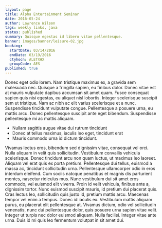 ```yaml
---
layout: page
title: Alpha Entertainment Seminar
date: 2016-05-24
author: Lawrence Wilson
tags: weekly links, java
status: published
summary: Quisque egestas id libero vitae pellentesque.
banner: images/banner/leisure-02.jpg
booking:
  startDate: 03/14/2016
  endDate: 03/19/2016
  ctyhocn: ALETXHX
  groupCode: AES
published: true
---
```

Donec eget odio lorem. Nam tristique maximus ex, a gravida sem malesuada nec. Quisque a fringilla sapien, eu finibus dolor. Donec vitae est at mauris vulputate dapibus accumsan sit amet quam. Fusce consequat sapien quis nisi egestas, eu aliquet nisl lobortis. Integer scelerisque suscipit sem ut tristique. Nam ac nibh ac elit varius scelerisque et a nunc. Suspendisse tincidunt vulputate congue. Pellentesque a posuere urna, eu mattis arcu. Donec pellentesque suscipit ante eget bibendum. Suspendisse pellentesque mi ac mattis aliquam.

* Nullam sagittis augue vitae dui rutrum tincidunt
* Donec at tellus maximus, iaculis leo eget, tincidunt erat
* Mauris commodo urna id dictum tincidunt.

Vivamus lectus eros, bibendum sed dignissim vitae, consequat vel orci. Nulla aliquam in velit quis sollicitudin. Vestibulum convallis vehicula scelerisque. Donec tincidunt arcu non quam luctus, ut maximus leo laoreet. Aliquam vel erat quis ex porta pretium. Pellentesque dui tellus, euismod a massa ac, tincidunt sollicitudin urna. Pellentesque ullamcorper odio in eros interdum eleifend.
Cum sociis natoque penatibus et magnis dis parturient montes, nascetur ridiculus mus. Nunc vestibulum dui sit amet eros commodo, vel euismod elit viverra. Proin id velit vehicula, finibus ante a, dignissim tortor. Nunc euismod suscipit mauris, id pretium dui placerat quis. Cras lectus leo, sollicitudin quis justo id, pretium mattis arcu. Maecenas tempor vel enim a tempus. Donec id iaculis ex. Vestibulum mattis aliquam purus, eu placerat elit pellentesque at. Vivamus dictum, odio vel sollicitudin venenatis, nunc dui pellentesque dolor, quis posuere urna sapien vitae velit. Integer ut turpis nec dolor euismod aliquam. Nulla facilisi. Integer vitae ante urna. Duis id mi quis leo fermentum volutpat in sit amet dui.
